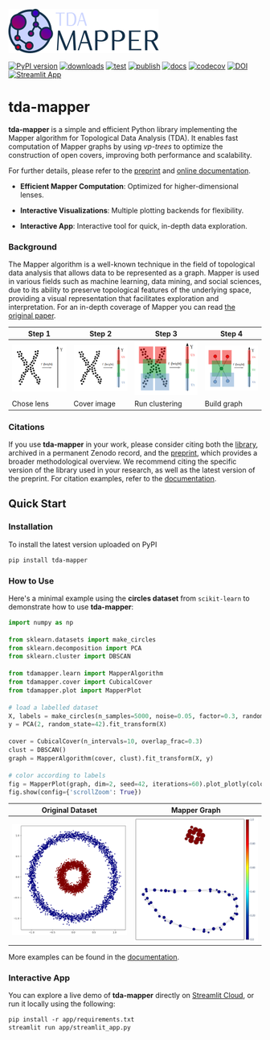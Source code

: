 ![Logo](https://github.com/lucasimi/tda-mapper-python/raw/main/docs/source/logos/tda-mapper-logo-horizontal.png)

[![PyPI version](https://img.shields.io/pypi/v/tda-mapper?logo=python&logoColor=silver)](https://pypi.python.org/pypi/tda-mapper)
[![downloads](https://img.shields.io/pypi/dm/tda-mapper?logo=python&logoColor=silver)](https://pypi.python.org/pypi/tda-mapper)
[![test](https://img.shields.io/github/actions/workflow/status/lucasimi/tda-mapper-python/test.yml?logo=github&logoColor=silver&branch=main&label=test)](https://github.com/lucasimi/tda-mapper-python/actions/workflows/test.yml)
[![publish](https://img.shields.io/github/actions/workflow/status/lucasimi/tda-mapper-python/publish.yml?logo=github&logoColor=silver&label=publish)](https://github.com/lucasimi/tda-mapper-python/actions/workflows/publish.yml)
[![docs](https://img.shields.io/readthedocs/tda-mapper/main?logo=readthedocs&logoColor=silver)](https://tda-mapper.readthedocs.io/en/main/)
[![codecov](https://img.shields.io/codecov/c/github/lucasimi/tda-mapper-python?logo=codecov&logoColor=silver)](https://codecov.io/github/lucasimi/tda-mapper-python)
[![DOI](https://img.shields.io/badge/DOI-10.5281/zenodo.10642381-blue?logo=doi&logoColor=silver)](https://doi.org/10.5281/zenodo.10642381)
[![Streamlit App](https://img.shields.io/badge/Streamlit-App-blue?logo=streamlit&logoColor=silver)](https://tda-mapper-app.streamlit.app/)

# tda-mapper

**tda-mapper** is a simple and efficient Python library implementing the
Mapper algorithm for Topological Data Analysis (TDA).
It enables fast computation of Mapper graphs by using *vp-trees* to optimize
the construction of open covers, improving both performance and scalability.

For further details, please refer to the
[preprint](https://doi.org/10.5281/zenodo.10659651) and 
[online documentation](https://tda-mapper.readthedocs.io/en/main/).

- **Efficient Mapper Computation**: Optimized for higher-dimensional lenses.

- **Interactive Visualizations**: Multiple plotting backends for flexibility.

- **Interactive App**: Interactive tool for quick, in-depth data exploration.

### Background

The Mapper algorithm is a well-known technique in the field of topological
data analysis that allows data to be represented as a graph.
Mapper is used in various fields such as machine learning, data mining, and
social sciences, due to its ability to preserve topological features of the
underlying space, providing a visual representation that facilitates
exploration and interpretation. For an in-depth coverage of Mapper you can
read
[the original paper](https://research.math.osu.edu/tgda/mapperPBG.pdf).


| Step 1 | Step 2 | Step 3 | Step 4 |
| ------ | ------ | ------ | ------ |
| ![Step 1](https://github.com/lucasimi/tda-mapper-python/raw/main/resources/mapper_1.png) | ![Step 2](https://github.com/lucasimi/tda-mapper-python/raw/main/resources/mapper_2.png) | ![Step 3](https://github.com/lucasimi/tda-mapper-python/raw/main/resources/mapper_3.png) | ![Step 2](https://github.com/lucasimi/tda-mapper-python/raw/main/resources/mapper_4.png) |
| Chose lens | Cover image | Run clustering | Build graph |

### Citations

If you use **tda-mapper** in your work, please consider citing both the
[library](https://doi.org/10.5281/zenodo.10642381), archived in a permanent
Zenodo record, and the [preprint](https://doi.org/10.5281/zenodo.10659651),
which provides a broader methodological overview.
We recommend citing the specific version of the library used in your research,
as well as the latest version of the preprint.
For citation examples, refer to the
[documentation](https://tda-mapper.readthedocs.io/en/main/#citations).

## Quick Start

### Installation

To install the latest version uploaded on PyPI

```bash
pip install tda-mapper
```

### How to Use

Here's a minimal example using the **circles dataset** from `scikit-learn` to
demonstrate how to use **tda-mapper**:

```python
import numpy as np

from sklearn.datasets import make_circles
from sklearn.decomposition import PCA
from sklearn.cluster import DBSCAN

from tdamapper.learn import MapperAlgorithm
from tdamapper.cover import CubicalCover
from tdamapper.plot import MapperPlot

# load a labelled dataset
X, labels = make_circles(n_samples=5000, noise=0.05, factor=0.3, random_state=42)
y = PCA(2, random_state=42).fit_transform(X)

cover = CubicalCover(n_intervals=10, overlap_frac=0.3)
clust = DBSCAN()
graph = MapperAlgorithm(cover, clust).fit_transform(X, y)

# color according to labels
fig = MapperPlot(graph, dim=2, seed=42, iterations=60).plot_plotly(colors=labels)
fig.show(config={'scrollZoom': True})
```

| Original Dataset | Mapper Graph |
| ---------------- | ------------ |
| ![Original Dataset](https://github.com/lucasimi/tda-mapper-python/raw/main/resources/circles_dataset.png) | ![Mapper Graph](https://github.com/lucasimi/tda-mapper-python/raw/main/resources/circles_mean.png) |

More examples can be found in the
[documentation](https://tda-mapper.readthedocs.io/en/main/examples.html).

### Interactive App

You can explore a live demo of **tda-mapper** directly on
[Streamlit Cloud](https://tda-mapper-app.streamlit.app/),
or run it locally using the following:

```
pip install -r app/requirements.txt
streamlit run app/streamlit_app.py
```
